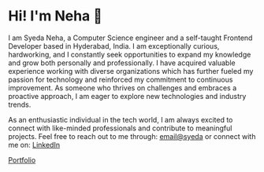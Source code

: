 <h1 align="left">Hi! I'm Neha 👋</h1>

<p>I am Syeda Neha, a Computer Science engineer and a self-taught Frontend Developer based in Hyderabad, India. I am exceptionally curious, hardworking, and I constantly seek opportunities to expand my knowledge and grow both personally and professionally. I have acquired valuable experience working with diverse organizations which has further fueled my passion for technology and reinforced my commitment to continuous improvement. As someone who thrives on challenges and embraces a proactive approach, I am eager to explore new technologies and industry trends.</p>

<p>As an enthusiastic individual in the tech world, I am always excited to connect with like-minded professionals and contribute to meaningful projects. Feel free to reach out to me through: <a href="mailto:syedaa.codes@gmail.com">email@syeda</a> or connect with me on: <a href="https://in.linkedin.com/in/syeda-neha-7b8b4881">LinkedIn</a></p>

<a href="https://syedacodes.github.io/">Portfolio</a>
